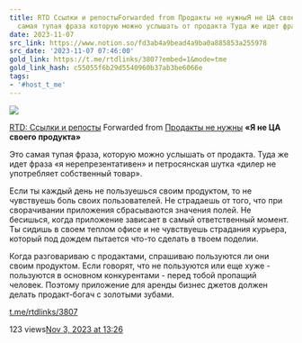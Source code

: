 ```yaml
---
title: RTD Ссылки и репостыForwarded from Продакты не нужныЯ не ЦА своего продукта  Это
  самая тупая фраза которую можно услышать от продакта Туда же идет фра
date: 2023-11-07
src_link: https://www.notion.so/fd3ab4a9bead4a9ba0a885853a255978
src_date: '2023-11-07 07:46:00'
gold_link: https://t.me/rtdlinks/3807?embed=1&mode=tme
gold_link_hash: c55055f6b29d5540960b37ab3be6066e
tags:
- '#host_t_me'
---
```




[*![](https://cdn4.cdn-telegram.org/file/G2_fMQitZa6NlXppvnx07ptqMbKheG6mEHOKOWMb-e2GKGI6m4sVzdJWLZKabkz-3CTa8_SbxqQkI5N80Dk35YR74gESCSO4v_t-RQMSRNdBGEpHg9-fQzdaCxUo0IVX2xv3D24F8kYRK4YUVDyt402ICt9MyowC-VR4Tp8tLfVoqsHnSlv07Dv3cKw9_eznuxX_Kzmg2P8tzsnpjIQFBPVpIg8NLkiONPtAq4xjcu9LBce0ipLZ3B_depv7jOospban9A_LO4XtDxOwR8sH-MHTCpCdYx2-CHusSpJSqFNaE644K33uErsOtN4lFUhIAAP96I_O6Asvt3jzajYoww.jpg)*](https://t.me/rtdlinks)



[RTD: Ссылки и репосты](https://t.me/rtdlinks)
Forwarded from [Продакты не нужны](https://t.me/betternotworse/413)
**«Я не ЦА своего продукта»**  
  
Это самая тупая фраза, которую можно услышать от продакта. Туда же идет фраза «я нерепрезентативен» и петросянская шутка «дилер не употребляет собственный товар».   
  
Если ты каждый день не пользуешься своим продуктом, то не чувствуешь боль своих пользователей. Не страдаешь от того, что при сворачивании приложения сбрасываются значения полей. Не бесишься, когда приложение зависает в самый ответственный момент. Ты сидишь в своем теплом офисе и не чувствуешь страдания курьера, который под дождем пытается что-то сделать в твоем поделии.  
  
Когда разговариваю с продактами, спрашиваю пользуются ли они своим продуктом. Если говорят, что не пользуются или еще хуже - пользуются в основном конкурентами - перед тобой пропащий человек. Поэтому приложение для аренды бизнес джетов должен делать продакт-богач с золотыми зубами.

[t.me/rtdlinks/3807](https://t.me/rtdlinks/3807)

123 views[Nov 3, 2023 at 13:26](https://t.me/rtdlinks/3807)